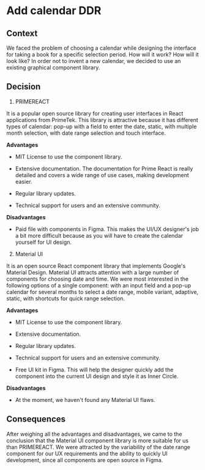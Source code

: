 # Add calendar DDR

## Context

We faced the problem of choosing a calendar while designing the interface for taking a book for a specific selection period. How will it work? How will it look like? In order not to invent a new calendar, we decided to use an existing graphical component library.

## Decision

1. PRIMEREACT

It is a popular open source library for creating user interfaces in React applications from PrimeTek. This library is attractive because it has different types of calendar: pop-up with a field to enter the date, static, with multiple month selection, with date range selection and touch interface.

**Advantages**

- MIT License to use the component library.

- Extensive documentation. The documentation for Prime React is really detailed and covers a wide range of use cases, making development easier.

- Regular library updates.

- Technical support for users and an extensive community.

**Disadvantages**

- Paid file with components in Figma. This makes the UI/UX designer's job a bit more difficult because as you will have to create the calendar yourself for UI design.

2. Material UI

It is an open source React component library that implements Google's Material Design. Material UI attracts attention with a large number of components for choosing date and time. We were most interested in the following options of a single component: with an input field and a pop-up calendar for several months to select a date range, mobile variant, adaptive, static, with shortcuts for quick range selection.  

**Advantages**

- MIT License to use the component library.

- Extensive documentation.

- Regular library updates.

- Technical support for users and an extensive community. 

- Free UI kit in Figma. This will help the designer quickly add the component into the current UI design and style it as Inner Circle.


**Disadvantages**

- At the moment, we haven't found any Material UI flaws.


## Consequences

After weighing all the advantages and disadvantages, we came to the conclusion that the Material UI component library is more suitable for us than PRIMEREACT. We were attracted by the variability of the date range component for our UX requirements and the ability to quickly UI development, since all components are open source in Figma.